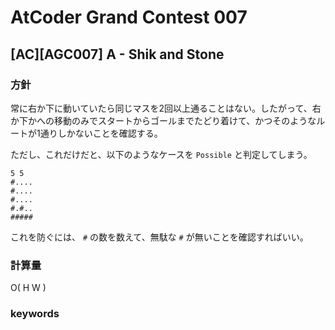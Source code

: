 # AtCoder Grand Contest 007

## [AC][AGC007] A - Shik and Stone

### 方針

常に右か下に動いていたら同じマスを2回以上通ることはない。したがって、右か下かへの移動のみでスタートからゴールまでたどり着けて、かつそのようなルートが1通りしかないことを確認する。

ただし、これだけだと、以下のようなケースを `Possible` と判定してしまう。

```
5 5
#....
#....
#....
#.#..
#####
```

これを防ぐには、 `#` の数を数えて、無駄な `#` が無いことを確認すればいい。


### 計算量

O( H W )


### keywords


